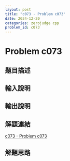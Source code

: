 ```yaml
---
layout: post
title: "c073 - Problem c073"
date: 2024-12-20
categories: zerojudge cpp
problem_id: c073
---
```


# Problem c073

## 題目描述



## 輸入說明



## 輸出說明



## 解題連結

[c073 - Problem c073](https://zerojudge.tw/ShowProblem?problemid=c073)

## 解題思路

